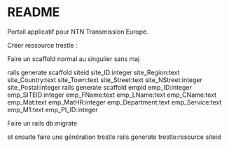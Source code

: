 # README

Portail applicatif pour NTN Transmission Europe.

  Créer ressource trestle :

  Faire un scaffold normal au singulier sans maj

  rails generate scaffold siteid site_ID:integer site_Region:text site_Country:text site_Town:text site_Street:text site_NStreet:integer site_Postal:integer
rails generate scaffold empid emp_ID:integer emp_SITEID:integer emp_FName:text emp_LName:text emp_CName:text emp_Mat:text emp_MatHR:integer emp_Department:text emp_Service:text emp_M1:text emp_PI_ID:integer 

  Faire un rails db:migrate

  et ensuite faire une génération trestle
  rails generate trestle:resource siteid

